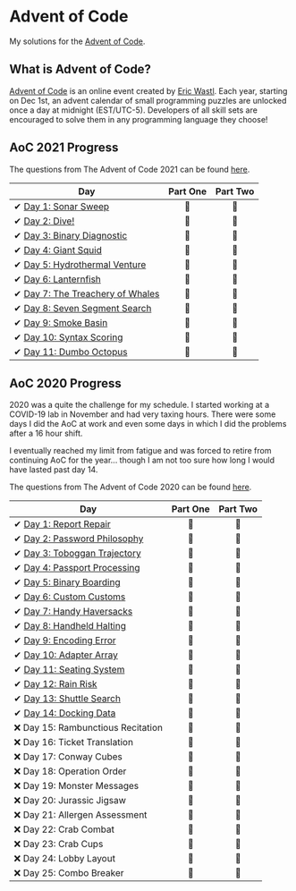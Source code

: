 # Advent of Code

My solutions for the [Advent of Code](https://adventofcode.com/).

## What is Advent of Code?

[Advent of Code](http://adventofcode.com) is an online event created by [Eric Wastl](https://github.com/topaz). Each year, starting on Dec 1st, an advent calendar of small programming puzzles are unlocked once a day at midnight (EST/UTC-5). Developers of all skill sets are encouraged to solve them in any programming language they choose!

## AoC 2021 Progress

The questions from The Advent of Code 2021 can be found [here](https://adventofcode.com/2021/).

| Day  | Part One | Part Two |
|---|:---:|:---:|
| ✔ [Day 1: Sonar Sweep](2021/day01)| 🌟 | 🌟 |
| ✔ [Day 2: Dive!](2021/day02)| 🌟 | 🌟 |
| ✔ [Day 3: Binary Diagnostic](2021/day03)| 🌟 | 🌟 |
| ✔ [Day 4: Giant Squid](2021/day04)| 🌟 | 🌟 |
| ✔ [Day 5: Hydrothermal Venture](2021/day05)| 🌟 | 🌟 |
| ✔ [Day 6: Lanternfish](2021/day06)| 🌟 | 🌟 |
| ✔ [Day 7: The Treachery of Whales](2021/day07)| 🌟 | 🌟 |
| ✔ [Day 8: Seven Segment Search](2021/day08)| 🌟 | 🌟 |
| ✔ [Day 9: Smoke Basin](2021/day09)| 🌟 | 🌟 |
| ✔ [Day 10: Syntax Scoring](2021/day10)| 🌟 | 🌟 |
| ✔ [Day 11: Dumbo Octopus](2021/day11)| 🌟 | 🌟 |

## AoC 2020 Progress

2020 was a quite the challenge for my schedule. I started working at a COVID-19 lab in November and had very taxing hours. There were some days I did the AoC at work and even some days in which I did the problems after a 16 hour shift.

I eventually reached my limit from fatigue and was forced to retire from continuing AoC for the year... though I am not too sure how long I would have lasted past day 14.

The questions from The Advent of Code 2020 can be found [here](https://adventofcode.com/2020/).

| Day  | Part One | Part Two |
|---|:---:|:---:|
| ✔ [Day 1: Report Repair](2020/Day%2001)| 🌟 | 🌟 |
| ✔ [Day 2: Password Philosophy](2020/Day%2002)| 🌟 | 🌟 |
| ✔ [Day 3: Toboggan Trajectory](2020/Day%2003)| 🌟 | 🌟 |
| ✔ [Day 4: Passport Processing](2020/Day%2004)| 🌟 | 🌟 |
| ✔ [Day 5: Binary Boarding](2020/Day%2005)| 🌟 | 🌟 |
| ✔ [Day 6: Custom Customs](2020/Day%2006)| 🌟 | 🌟 |
| ✔ [Day 7: Handy Haversacks](2020/Day%2007)| 🌟 |🌟 |
| ✔ [Day 8: Handheld Halting](2020/Day%2008)| 🌟 | 🌟 |
| ✔ [Day 9: Encoding Error](2020/Day%2009)| 🌟 | 🌟 |
| ✔ [Day 10: Adapter Array](2020/Day%2010)| 🌟 | 🌟 |
| ✔ [Day 11: Seating System](2020/Day%2011)| 🌟 | 🌟 |
| ✔ [Day 12: Rain Risk](2020/Day%2012)| 🌟 | 🌟 |
| ✔ [Day 13: Shuttle Search](2020/Day%2013)| 🌟 | 🌟 |
| ✔ [Day 14: Docking Data](2020/Day%2014)| 🌟 | 🌟 |
| ❌ Day 15: Rambunctious Recitation| 🚫 | 🚫 |
| ❌ Day 16: Ticket Translation| 🚫 | 🚫 |
| ❌ Day 17: Conway Cubes| 🚫 | 🚫 |
| ❌ Day 18: Operation Order| 🚫 | 🚫 |
| ❌ Day 19: Monster Messages| 🚫 | 🚫 |
| ❌ Day 20: Jurassic Jigsaw| 🚫 | 🚫 |
| ❌ Day 21: Allergen Assessment| 🚫 | 🚫 |
| ❌ Day 22: Crab Combat| 🚫 | 🚫 |
| ❌ Day 23: Crab Cups| 🚫 | 🚫 |
| ❌ Day 24: Lobby Layout| 🚫 | 🚫 |
| ❌ Day 25: Combo Breaker| 🚫 | 🚫 |
